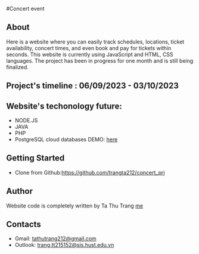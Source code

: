 #Concert event

## About <a name="about"></a>
Here is a website where you can easily track schedules, locations, ticket availability, concert times, and even book and pay for tickets within seconds. This website is currently using JavaScript and HTML, CSS languages. The project has been in progress for one month and is still being finalized.
## Project's timeline : 06/09/2023 - 03/10/2023
## Website's techonology future:  
* NODE.JS
* JAVA
* PHP
* PostgreSQL cloud databases
DEMO: [here](https://trangta212.github.io/concert_prj/)

## Getting Started <a name="getting-started"></a>
* Clone from Github:https://github.com/trangta212/concert_prj
  
## Author <a name="author"></a>
Website  code is completely written by Ta Thu Trang [me](https://trangta212.github.io/concert_prj/)

## Contacts <a name="contacts"></a>
* Gmail: tathutrang212@gmail.com
* Outlook: trang.tt215152@sis.hust.edu.vn
